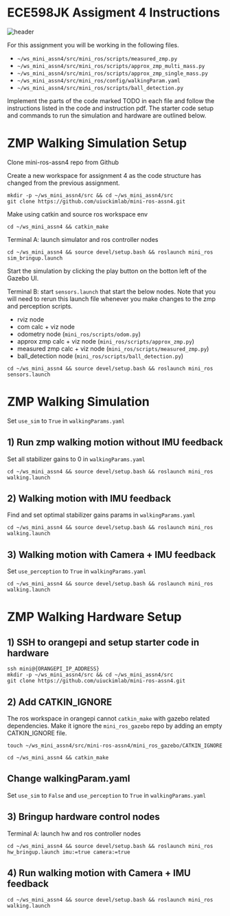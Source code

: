 # ECE598JK Assigment 4 Instructions
![header](https://user-images.githubusercontent.com/28691260/203191310-a3bbe656-f1bc-4049-a1ed-4a3764509564.png)

For this assignment you will be working in the following files. 
- `~/ws_mini_assn4/src/mini_ros/scripts/measured_zmp.py`
- `~/ws_mini_assn4/src/mini_ros/scripts/approx_zmp_multi_mass.py`
- `~/ws_mini_assn4/src/mini_ros/scripts/approx_zmp_single_mass.py`
- `~/ws_mini_assn4/src/mini_ros/config/walkingParam.yaml`
- `~/ws_mini_assn4/src/mini_ros/scripts/ball_detection.py`

Implement the parts of the code marked TODO in each file and follow the instructions listed in the code and instruction pdf. The starter code setup and commands to run the simulation and hardware are outlined below.

# ZMP Walking Simulation Setup

Clone mini-ros-assn4 repo from Github

Create a new workspace for assignment 4 as the code structure has changed from the previous assignment.
```
mkdir -p ~/ws_mini_assn4/src && cd ~/ws_mini_assn4/src
git clone https://github.com/uiuckimlab/mini-ros-assn4.git
```

Make using catkin and source ros workspace env
```
cd ~/ws_mini_assn4 && catkin_make
```

Terminal A: launch simulator and ros controller nodes

```
cd ~/ws_mini_assn4 && source devel/setup.bash && roslaunch mini_ros sim_bringup.launch
```

Start the simulation by clicking the play button on the botton left of the Gazebo UI.

Terminal B: start `sensors.launch` that start the below nodes. Note that you will need to rerun this launch file whenever you make changes to the zmp and perception scripts.
- rviz node 
- com calc + viz node 
- odometry node (`mini_ros/scripts/odom.py`)
- approx zmp calc + viz node (`mini_ros/scripts/approx_zmp.py`)
- measured zmp calc + viz node (`mini_ros/scripts/measured_zmp.py`)
- ball_detection node (`mini_ros/scripts/ball_detection.py`)

```
cd ~/ws_mini_assn4 && source devel/setup.bash && roslaunch mini_ros sensors.launch
```

# ZMP Walking Simulation 

Set `use_sim` to `True` in `walkingParams.yaml`
## 1) Run zmp walking motion without IMU feedback
Set all stabilizer gains to 0 in `walkingParams.yaml`
```
cd ~/ws_mini_assn4 && source devel/setup.bash && roslaunch mini_ros walking.launch 
```
## 2) Walking motion with IMU feedback
Find and set optimal stabilizer gains params in `walkingParams.yaml`
```
cd ~/ws_mini_assn4 && source devel/setup.bash && roslaunch mini_ros walking.launch 
```
## 3) Walking motion with Camera + IMU feedback
Set `use_perception` to `True` in `walkingParams.yaml`
```
cd ~/ws_mini_assn4 && source devel/setup.bash && roslaunch mini_ros walking.launch 
```
# ZMP Walking Hardware Setup

## 1) SSH to orangepi and setup starter code in hardware
```
ssh mini@{ORANGEPI_IP_ADDRESS} 
mkdir -p ~/ws_mini_assn4/src && cd ~/ws_mini_assn4/src
git clone https://github.com/uiuckimlab/mini-ros-assn4.git
```

## 2) Add CATKIN_IGNORE
The ros workspace in orangepi cannot `catkin_make` with gazebo related dependencies. Make it ignore the `mini_ros_gazebo` repo by adding an empty CATKIN_IGNORE file.
```
touch ~/ws_mini_assn4/src/mini-ros-assn4/mini_ros_gazebo/CATKIN_IGNORE
```
```
cd ~/ws_mini_assn4 && catkin_make
```
## Change walkingParam.yaml
Set `use_sim` to `False` and `use_perception` to `True` in `walkingParams.yaml`
## 3) Bringup hardware control nodes
Terminal A: launch hw and ros controller nodes
```
cd ~/ws_mini_assn4 && source devel/setup.bash && roslaunch mini_ros hw_bringup.launch imu:=true camera:=true
```
## 4) Run walking motion with Camera + IMU feedback
```
cd ~/ws_mini_assn4 && source devel/setup.bash && roslaunch mini_ros walking.launch
```
